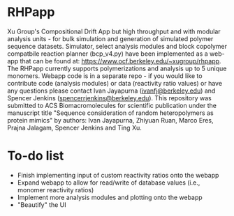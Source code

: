 # RHPapp
Xu Group's Compositional Drift App but high throughput and with modular analysis units - for bulk simulation and generation of simulated polymer sequence datasets. Simulator, select analysis modules and block copolymer compatbile reaction planner (bcp_v4.py) have been implemented as a web-app that can be found at: https://www.ocf.berkeley.edu/~xugroup/rhpapp. The RHPapp currently supports polymerizations and analysis up to 5 unique monomers. Webapp code is in a separate repo - if you would like to contribute code (analysis modules) or data (reactivity ratio values) or have any questions please contact Ivan Jayapurna (ivanfj@berkeley.edu) and Spencer Jenkins (spencerrjenkins@berkeley.edu). This repository was submitted to ACS Biomacromolecules for scientific publication under the manuscript title "Sequence consideration of random heteropolymers as protein mimics" by authors: Ivan Jayapurna, Zhiyuan Ruan, Marco Eres, Prajna Jalagam, Spencer Jenkins and Ting Xu.

# To-do list
- Finish implementing input of custom reactivity ratios onto the webapp
- Expand webapp to allow for read/write of database values (i.e., monomer reactivity ratios)
- Implement more analysis modules and plotting onto the webapp
- "Beautify" the UI